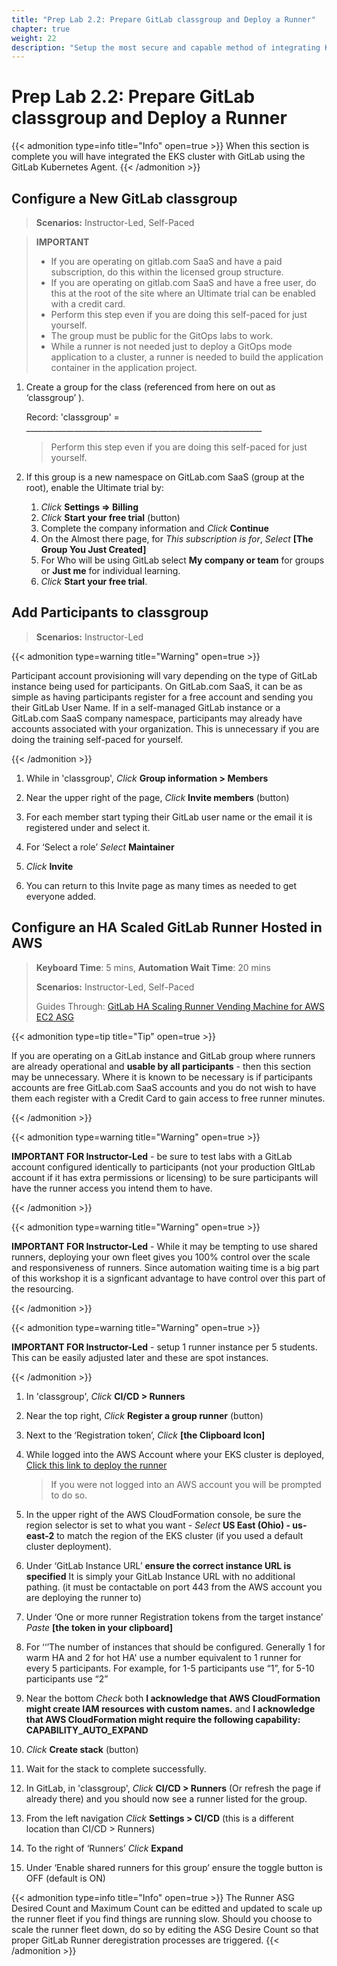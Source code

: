 ```yaml
---
title: "Prep Lab 2.2: Prepare GitLab classgroup and Deploy a Runner"
chapter: true
weight: 22
description: "Setup the most secure and capable method of integrating Kubernetes with GitLab."
---
```


# Prep Lab 2.2: Prepare GitLab classgroup and Deploy a Runner

{{< admonition type=info title="Info" open=true >}}
When this section is complete you will have integrated the EKS cluster with GitLab using the GitLab Kubernetes Agent.
{{< /admonition >}}

## Configure a New GitLab classgroup

> **Scenarios:** Instructor-Led, Self-Paced



> **IMPORTANT**
>
> - If you are operating on gitlab.com SaaS and have a paid subscription, do this within the licensed group structure.
> - If you are operating on gitlab.com SaaS and have a free user, do this at the root of the site where an Ultimate trial can be enabled with a credit card.
> - Perform this step even if you are doing this self-paced for just yourself.
> - The group must be public for the GitOps labs to work.
> - While a runner is not needed just to deploy a GitOps mode application to a cluster, a runner is needed to build the application container in the application project.
>

1. Create a group for the class (referenced from here on out as ‘classgroup’ ). 

   Record: 'classgroup' = ___________________________________________________________

   > Perform this step even if you are doing this self-paced for just yourself.

2. If this group is a new namespace on GitLab.com SaaS (group at the root), enable the Ultimate trial by:

   1. *Click* **Settings => Billing**
   2. *Click* **Start your free trial** (button)
   3. Complete the company information and *Click* **Continue**
   4. On the Almost there page, for *This subscription is for*, *Select* **[The Group You Just Created]**
   5. For Who will be using GitLab select **My company or team** for groups or **Just me** for individual learning.
   6. *Click* **Start your free trial**.

## Add Participants to classgroup

> **Scenarios:** Instructor-Led

{{< admonition type=warning title="Warning" open=true >}}

Participant account provisioning will vary depending on the type of GitLab instance being used for participants. On GitLab.com SaaS, it can be as simple as having participants register for a free account and sending you their GitLab User Name. If in a self-managed GitLab instance or a GitLab.com SaaS company namespace, participants may already have accounts associated with your organization.
This is unnecessary if you are doing the training self-paced for yourself.

{{< /admonition >}}

1. While in  'classgroup', *Click* **Group information > Members**

2. Near the upper right of the page, *Click* **Invite members** (button)

3. For each member start typing their GitLab user name or the email it is registered under and select it.

4. For ‘Select a role’ *Select* **Maintainer**

5. *Click* **Invite**

6. You can return to this Invite page as many times as needed to get everyone added.

## Configure an HA Scaled GitLab Runner Hosted in AWS

> **Keyboard Time**: 5 mins, **Automation Wait Time**: 20 mins
>
> **Scenarios:** Instructor-Led, Self-Paced
>
> Guides Through: [GitLab HA Scaling Runner Vending Machine for AWS EC2 ASG](https://gitlab.com/guided-explorations/aws/gitlab-runner-autoscaling-aws-asg/)

{{< admonition type=tip title="Tip" open=true >}}

If you are operating on a GitLab instance and GitLab group where runners are already operational and **usable by all participants** - then this section may be unnecessary. Where it is known to be necessary is if participants accounts are free GitLab.com SaaS accounts and you do not wish to have them each register with a Credit Card to gain access to free runner minutes.

{{< /admonition >}}

{{< admonition type=warning title="Warning" open=true >}}

**IMPORTANT FOR Instructor-Led** - be sure to test labs with a GitLab account configured identically to participants (not your production GItLab account if it has extra permissions or licensing) to be sure participants will have the runner access you intend them to have.

{{< /admonition >}}

{{< admonition type=warning title="Warning" open=true >}}

**IMPORTANT FOR Instructor-Led** - While it may be tempting to use shared runners, deploying your own fleet gives you 100% control over the scale and responsiveness of runners. Since automation waiting time is a big part of this workshop it is a signficant advantage to have control over this part of the resourcing.

{{< /admonition >}}

{{< admonition type=warning title="Warning" open=true >}}

**IMPORTANT FOR Instructor-Led** - setup 1 runner instance per 5 students. This can be easily adjusted later and these are spot instances.

{{< /admonition >}}

1. In 'classgroup', *Click* **CI/CD > Runners**
2. Near the top right, *Click* **Register a group runner** (button)
3. Next to the ‘Registration token’, *Click* **[the Clipboard Icon]**
4. While logged into the AWS Account where your EKS cluster is deployed, [Click this link to deploy the runner](https://us-west-2.console.aws.amazon.com/cloudformation/home?region=us-west-2#/stacks/create/review?templateURL=https://gl-public-templates.s3.amazonaws.com/cfn/v1.4.9-alpha14/easybutton-amazon-linux-2-docker-manual-scaling-with-schedule-spotonly.cf.yml&stackName=linux-docker-spotonly)

   > If you were not logged into an AWS account you will be prompted to do so.
5. In the upper right of the AWS CloudFormation console, be sure the region selector is set to what you want - *Select* **US East (Ohio) - us-east-2** to match the region of the EKS cluster (if you used a default cluster deployment).
6. Under ‘GitLab Instance URL’ **ensure the correct instance URL is specified** It is simply your GitLab Instance URL with no additional pathing. (it must be contactable on port 443 from the AWS account you are deploying the runner to)
7. Under ‘One or more runner Registration tokens from the target instance’ *Paste* **[the token in your clipboard]**
8. For ‘‘’The number of instances that should be configured. Generally 1 for warm HA and 2 for hot HA' use a number equivalent to 1 runner for every 5 participants. For example, for 1-5 participants use “1”, for 5-10 participants use “2”
9. Near the bottom *Check* both **I acknowledge that AWS CloudFormation might create IAM resources with custom names.** and **I acknowledge that AWS CloudFormation might require the following capability: CAPABILITY_AUTO_EXPAND**
10. *Click* **Create stack** (button)
11. Wait for the stack to complete successfully.
12. In GitLab, in 'classgroup', *Click* **CI/CD > Runners** (Or refresh the page if already there) and you should now see a runner listed for the group.
13. From the left navigation *Click* **Settings > CI/CD** (this is a different location than CI/CD > Runners)
14. To the right of ‘Runners’ *Click* **Expand**
15. Under ‘Enable shared runners for this group’ ensure the toggle button is OFF (default is ON)

{{< admonition type=info title="Info" open=true >}}
The Runner ASG Desired Count and Maximum Count can be editted and updated to scale up the runner fleet if you find things are running slow. Should you choose to scale the runner fleet down, do so by editing the ASG Desire Count so that proper GitLab Runner deregistration processes are triggered.
{{< /admonition >}}